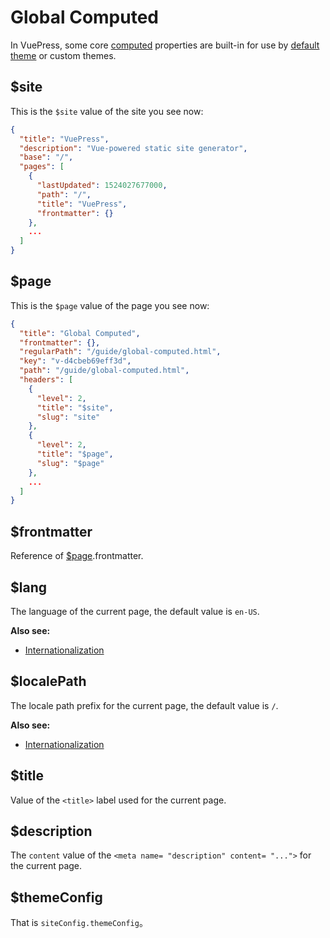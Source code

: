 # Global Computed

In VuePress, some core [computed](https://vuejs.org/v2/guide/computed.html#Computed-Properties) properties are built-in for use by [default theme](../theme/default-theme-config.md) or custom themes.

## \$site

This is the `$site` value of the site you see now:

```json
{
  "title": "VuePress",
  "description": "Vue-powered static site generator",
  "base": "/",
  "pages": [
    {
      "lastUpdated": 1524027677000,
      "path": "/",
      "title": "VuePress",
      "frontmatter": {}
    },
    ...
  ]
}
```

## \$page

This is the `$page` value of the page you see now:

```json
{
  "title": "Global Computed",
  "frontmatter": {},
  "regularPath": "/guide/global-computed.html",
  "key": "v-d4cbeb69eff3d",
  "path": "/guide/global-computed.html",
  "headers": [
    {
      "level": 2,
      "title": "$site",
      "slug": "site"
    },
    {
      "level": 2,
      "title": "$page",
      "slug": "$page"
    },
    ...
  ]
}
```

## \$frontmatter

Reference of [\$page](#page).frontmatter.

## \$lang

The language of the current page, the default value is `en-US`.

**Also see:**

- [Internationalization](../guide/i18n.md)

## \$localePath

The locale path prefix for the current page, the default value is `/`.

**Also see:**

- [Internationalization](../guide/i18n.md)

## \$title

Value of the `<title>` label used for the current page.

## \$description

The `content` value of the `<meta name= "description" content= "...">` for the current page.

## \$themeConfig

That is `siteConfig.themeConfig`。
